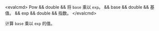 \<evalcmd\> Pow && double && 将 `base` 乘以 `exp`。 && base && double && 基值。 && exp && double && 指数。 \</evalcmd\>

计算 `base` 乘以 `exp` 的值。